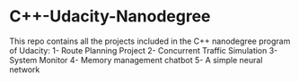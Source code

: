 # C++-Udacity-Nanodegree
This repo contains all the projects included in the C++ nanodegree program of Udacity:
1- Route Planning Project
2- Concurrent Traffic Simulation
3- System Monitor
4- Memory management chatbot
5- A simple neural network 

